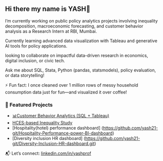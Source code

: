 ## Hi there my name is YASH👋

I’m currently working on public policy analytics projects involving inequality decomposition, macroeconomic forecasting, and customer behavior analysis as a Research Intern at RBI, Mumbai.

Currently learning advanced data visualization with Tableau and generative AI tools for policy applications.

looking to collaborate on impactful data-driven research in economics, digital inclusion, or civic tech.

Ask me about SQL, Stata, Python (pandas, statsmodels), policy evaluation, or data storytelling!

⚡ Fun fact: I once cleaned over 1 million rows of messy household consumption data just for fun—and visualized it over coffee!

### 📂 Featured Projects

- [📊Customer Behavior Analytics (SQL + Tableau)](https://github.com/yash21-git/customer-Analytics-using-SQL)  
- [ HCES-based Inequality Study](https://github.com/yash21-git/Sales-Analysis-Database)  
- [Hospitality(hotel) performance dashboard] (https://github.com/yash21-git/Hospitality-Performance-power-BI-dashboard)
- [Diversity inclusion HR dashboard] (https://github.com/yash21-git/Diversity-Inclusion-HR-dashboard.git)

 
📬 Let’s connect: [linkedin.com/in/yashprof](https://linkedin.com/in/yashprof)

